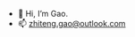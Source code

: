 - 👋 Hi, I’m Gao. 
- 📫 zhiteng.gao@outlook.com

<!---
Kenton12138/Kenton12138 is a ✨ special ✨ repository because its `README.md` (this file) appears on your GitHub profile.
You can click the Preview link to take a look at your changes.
--->

